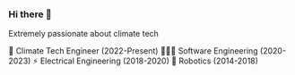 ### Hi there 👋

Extremely passionate about climate tech

💚 Climate Tech Engineer (2022-Present)
👩🏼‍💻 Software Engineering (2020-2023)
⚡️ Electrical Engineering (2018-2020)
🤖 Robotics (2014-2018)

<!--
**k-berryman/k-berryman** is a ✨ _special_ ✨ repository because its `README.md` (this file) appears on your GitHub profile.

Here are some ideas to get you started:

- 🔭 I’m currently working on ...
- 🌱 I’m currently learning ...
- 👯 I’m looking to collaborate on ...
- 🤔 I’m looking for help with ...
- 💬 Ask me about ...
- 📫 How to reach me: ...
- 😄 Pronouns: ...
- ⚡ Fun fact: ...
-->
